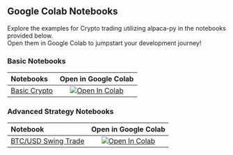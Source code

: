 ## Google Colab Notebooks

Explore the examples for Crypto trading utilizing alpaca-py in the notebooks provided below.  
Open them in Google Colab to jumpstart your development journey!

### Basic Notebooks

| Notebooks                                 |                                                                                    Open in Google Colab                                                                                    |
|:-----------------------------------------|:------------------------------------------------------------------------------------------------------------------------------------------------------------------------------------------:|
| [Basic Crypto](crypto-trading-basic.ipynb)   | [![Open In Colab](https://colab.research.google.com/assets/colab-badge.svg)](https://colab.research.google.com/github/alpacahq/alpaca-py/blob/master/examples/crypto/crypto-trading-basic.ipynb)  |


### Advanced Strategy Notebooks

| Notebook                                      | Open in Google Colab                                                                                                                                                                         |
|:----------------------------------------------|:------------------------------------------------------------------------------------------------------------------------------------------------------------------------------------------:|
| [BTC/USD Swing Trade](crypto-btc-usd-swing-trade.ipynb) | [![Open In Colab](https://colab.research.google.com/assets/colab-badge.svg)](https://colab.research.google.com/github/alpacahq/alpaca-py/blob/master/examples/crypto/crypto-btc-usd-swing-trade.ipynb)|
